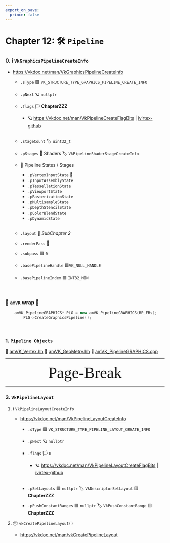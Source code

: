 ```yaml
---
export_on_save:
  prince: false
---
```


# Chapter 12: 🛠️ `Pipeline`
### 0. ℹ️ `VkGraphicsPipelineCreateInfo` 
- https://vkdoc.net/man/VkGraphicsPipelineCreateInfo
    - `.sType` 🟪 `VK_STRUCTURE_TYPE_GRAPHICS_PIPELINE_CREATE_INFO`
    - `.pNext` 🪐 `nullptr`
    - `.flags` 🏳️ **ChapterZZZ**
        - 🪐 https://vkdoc.net/man/VkPipelineCreateFlagBits | [ivirtex-github](https://github.com/ivirtex/vulkan-hover-docs/tree/master/vscode_ext/vulkan_man_md_pages/VkPipelineCreateFlagBits.md)
        </br>

    - `.stageCount` 🏷️ `uint32_t`
    - `.pStages` 🔮 Shaders 🏷️ `VkPipelineShaderStageCreateInfo`
        </br> 

    - 🔀 Pipeline States / Stages
        - `.pVertexInputState` 🤭
        - `.pInputAssemblyState`
        - `.pTessellationState`
        - `.pViewportState`
        - `.pRasterizationState`
        - `.pMultisampleState`
        - `.pDepthStencilState`
        - `.pColorBlendState`
        - `.pDynamicState`
        </br> 

    - `.layout` 🔗 _SubChapter 2_
    - `.renderPass` 🥪
    - `.subpass` 🟪 `0`
    - `.basePipelineHandle` 🟪`VK_NULL_HANDLE`
    - `.basePipelineIndex` 🟪 `INT32_MIN`

</br>

### 🧊 `amVK` wrap 🌯
```cpp
    amVK_PipelineGRAPHICS* PLG = new amVK_PipelineGRAPHICS(RP_FBs);
        PLG->CreateGraphicsPipeline();
```

</br>

### 1. `Pipeline Objects`
🔗 [amVK_Vertex.hh](https://github.com/REYNEP/amGHOST/blob/74cf5c96a9b12db4896f2f4c592cfd72923d6231/amVK/mesh/amVK_Vertex.hh#L43)
🔗 [amVK_GeoMetry.hh](https://github.com/REYNEP/amGHOST/blob/74cf5c96a9b12db4896f2f4c592cfd72923d6231/amVK/mesh/amVK_GeoMetry.hh#L7)
🔗 [amVK_PipelineGRAPHICS.cpp](https://github.com/REYNEP/amGHOST/blob/74cf5c96a9b12db4896f2f4c592cfd72923d6231/amVK/core/amVK_PipelineGRAPHICS.cpp)


















<div class="REY_NOSHOW_PDF">

-------------------------------------------------------------------
<div align=center style="font-size: 50px; font-family: 'Iosevka Curly'; ">Page-Break</div>
</div>
<div class="REY_PAGEBREAK"></div>
<div class="REY_NOSHOW_PDF">

-------------------------------------------------------------------
</div>



















### 3. `VkPipelineLayout`
1. ℹ️ `VkPipelineLayoutCreateInfo`
    - https://vkdoc.net/man/VkPipelineLayoutCreateInfo
        - `.sType` 🟪 `VK_STRUCTURE_TYPE_PIPELINE_LAYOUT_CREATE_INFO`
        - `.pNext` 🪐 `nullptr`
        - `.flags` 🏳️ `0`
            - 🪐 https://vkdoc.net/man/VkPipelineLayoutCreateFlagBits | [ivirtex-github](https://github.com/ivirtex/vulkan-hover-docs/tree/master/vscode_ext/vulkan_man_md_pages/VkPipelineLayoutCreateFlagBits.md)
            </br>

        - `.pSetLayouts` 🟪 `nullptr` 🏷️ `VkDescriptorSetLayout` 🟨 **ChapterZZZ**
        - `.pPushConstantRanges` 🟪 `nullptr` 🏷️ `VkPushConstantRange` 🟨 **ChapterZZZ**

2. 📦 `vkCreatePipelineLayout()`
    - https://vkdoc.net/man/vkCreatePipelineLayout
